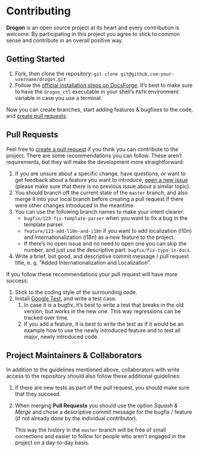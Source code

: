 # Contributing

**Drogon** is an open source project at its heart and every contribution is welcome. By participating in this project you agree to stick to common sense and contribute in an overall positive way.

## Getting Started

1. Fork, then clone the repository: `git clone git@github.com:your-username/drogon.git`
1. Follow the [official installation steps on DocsForge](https://drogon.docsforge.com/master/installation/). It’s best to make sure to have the `drogon_ctl` executable in your shell’s `PATH` environment variable in case you use a terminal.

Now you can create branches, start adding features & bugfixes to the code, and [create pull requests](https://github.com/an-tao/drogon/compare).

## Pull Requests

Feel free to [create a pull request](https://github.com/an-tao/drogon/compare) if you think you can contribute to the project. There are some recommendations you can follow. These aren’t requirements, but they will make the development more straightforward:

1. If you are unsure about a specific change, have questions, or want to get feedback about a feature you want to introduce, [open a new issue](https://github.com/an-tao/drogon/issues) (please make sure that there is no previous issue about a similar topic).
1. You should branch off the current state of the `master` branch, and also merge it into your local branch before creating a pull request if there were other changes introduced in the meantime.
1. You can use the following branch names to make your intent clearer:
    * `bugfix/123-fix-template-parser` when you want to fix a bug in the template parser.
    * `feature/123-add-l10n-and-i18n` if you want to add localization (l10n) and internationalization (i18n) as a new feature to the project.
    * If there’s no open issue and no need to open one you can skip the number, and just use the descriptive part: `bugfix/fix-typo-in-docs`.
1. Write a brief, but good, and descriptive commit message / pull request title, e. g. “Added Internationalization and Localization”.

If you follow these recommendations your pull request will have more success:

1. Stick to the coding style of the surrounding code.
1. Install [Google Test](https://github.com/google/googletest), and write a test case.
    1. In case it is a bugfix, it’s best to write a test that breaks in the old version, but works in the new one. This way regressions can be tracked over time.
    1. If you add a feature, it is best to write the test as if it would be an example how to use the newly introduced feature and to test all major, newly introduced code.

## Project Maintainers & Collaborators

In addition to the guidelines mentioned above, collaborators with write access to the repository should also follow these additional guidelines:

1. If there are new tests as part of the pull request, you should make sure that they succeed.
1. When merging **Pull Requests** you should use the option *Squash & Merge* and chose a descriptive commit message for the bugfix / feature (if not already done by the individual contributor).

    This way the history in the `master` branch will be free of small corrections and easier to follow for people who aren’t engaged in the project on a day-to-day basis.
